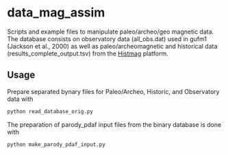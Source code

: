 # data_mag_assim

Scripts and example files to manipulate paleo/archeo/geo magnetic data. The database consists on observatory data (all_obs.dat) used in gufm1 (Jackson et al., 2000) as well as paleo/archeomagnetic and historical data (results_complete_output.tsv) from the [Histmag](https://cobs.zamg.ac.at/data/index.php/en/data-access/histmag) platform.

## Usage

Prepare separated bynary files for Paleo/Archeo, Historic, and Observatory data with
```bash
python read_database_orig.py
```

The preparation of parody_pdaf input files from the binary database is done with
```bash
python make_parody_pdaf_input.py
```

